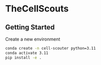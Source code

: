 # TheCellScouts

## Getting Started

Create a new environment
```bash
conda create -n cell-scouter python=3.11
conda activate 3.11
pip install -e .
```
